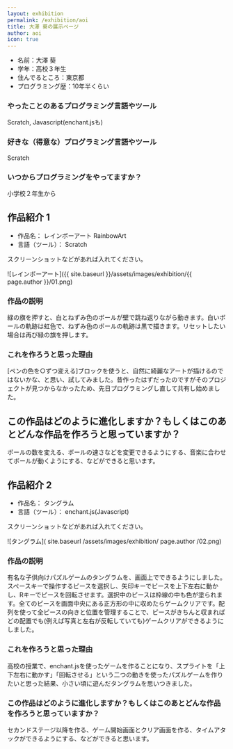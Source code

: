 ```yaml
---
layout: exhibition
permalink: /exhibition/aoi
title: 大澤 葵の展示ページ
author: aoi
icon: true
---
```

- 名前：大澤 葵
- 学年：高校３年生
- 住んでるところ：東京都
- プログラミング歴：10年半くらい

### やったことのあるプログラミング言語やツール

 Scratch, Javascript(enchant.jsも)

### 好きな（得意な）プログラミング言語やツール

 Scratch

### いつからプログラミングをやってますか？

 小学校２年生から

## 作品紹介 1

- 作品名： レインボーアート RainbowArt
- 言語（ツール）： Scratch

スクリーンショットなどがあれば入れてください。

![レインボーアート]({{ site.baseurl }}/assets/images/exhibition/{{ page.author }}/01.png)

### 作品の説明

 緑の旗を押すと、白とねずみ色のボールが壁で跳ね返りながら動きます。白いボールの軌跡は虹色で、ねずみ色のボールの軌跡は黒で描きます。リセットしたい場合は再び緑の旗を押します。

### これを作ろうと思った理由

 [ペンの色を○ずつ変える]ブロックを使うと、自然に綺麗なアートが描けるのではないかな、と思い、試してみました。昔作ったはずだったのですがそのプロジェクトが見つからなかったため、先日プログラミングし直して共有し始めました。

## この作品はどのように進化しますか？もしくはこのあとどんな作品を作ろうと思っていますか？

 ボールの数を変える、ボールの速さなどを変更できるようにする、音楽に合わせてボールが動くようにする、などができると思います。

## 作品紹介 2

- 作品名： タングラム
- 言語（ツール）： enchant.js(Javascript)

スクリーンショットなどがあれば入れてください。

![タングラム]( site.baseurl /assets/images/exhibition/ page.author /02.png)

### 作品の説明

 有名な子供向けパズルゲームのタングラムを、画面上でできるようにしました。スペースキーで操作するピースを選択し、矢印キーでピースを上下左右に動かし、Rキーでピースを回転させます。選択中のピースは枠線の中も色が塗られます。全てのピースを画面中央にある正方形の中に収めたらゲームクリアです。配列を使って全ピースの向きと位置を管理することで、ピースがきちんと収まればどの配置でも(例えば写真と左右が反転していても)ゲームクリアができるようにしました。

### これを作ろうと思った理由

 高校の授業で、enchant.jsを使ったゲームを作ることになり、スプライトを「上下左右に動かす」「回転させる」という二つの動きを使ったパズルゲームを作りたいと思った結果、小さい頃に遊んだタングラムを思いつきました。

### この作品はどのように進化しますか？もしくはこのあとどんな作品を作ろうと思っていますか？

 セカンドステージ以降を作る、ゲーム開始画面とクリア画面を作る、タイムアタックができるようにする、などができると思います。
